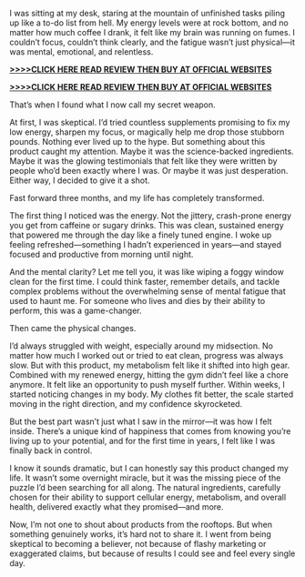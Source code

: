 I was sitting at my desk, staring at the mountain of unfinished tasks piling up like a to-do list from hell. My energy levels were at rock bottom, and no matter how much coffee I drank, it felt like my brain was running on fumes. I couldn’t focus, couldn’t think clearly, and the fatigue wasn’t just physical—it was mental, emotional, and relentless.

**[>>>>CLICK HERE READ REVIEW THEN BUY AT OFFICIAL WEBSITES​](https://8df33x0djhpx2bvdlkwgzc0z6k.hop.clickbank.net)**

**[>>>>CLICK HERE READ REVIEW THEN BUY AT OFFICIAL WEBSITES​](https://8df33x0djhpx2bvdlkwgzc0z6k.hop.clickbank.net)**


That’s when I found what I now call my secret weapon.

At first, I was skeptical. I’d tried countless supplements promising to fix my low energy, sharpen my focus, or magically help me drop those stubborn pounds. Nothing ever lived up to the hype. But something about this product caught my attention. Maybe it was the science-backed ingredients. Maybe it was the glowing testimonials that felt like they were written by people who’d been exactly where I was. Or maybe it was just desperation. Either way, I decided to give it a shot.

Fast forward three months, and my life has completely transformed.

The first thing I noticed was the energy. Not the jittery, crash-prone energy you get from caffeine or sugary drinks. This was clean, sustained energy that powered me through the day like a finely tuned engine. I woke up feeling refreshed—something I hadn’t experienced in years—and stayed focused and productive from morning until night.

And the mental clarity? Let me tell you, it was like wiping a foggy window clean for the first time. I could think faster, remember details, and tackle complex problems without the overwhelming sense of mental fatigue that used to haunt me. For someone who lives and dies by their ability to perform, this was a game-changer.

Then came the physical changes.

I’d always struggled with weight, especially around my midsection. No matter how much I worked out or tried to eat clean, progress was always slow. But with this product, my metabolism felt like it shifted into high gear. Combined with my renewed energy, hitting the gym didn’t feel like a chore anymore. It felt like an opportunity to push myself further. Within weeks, I started noticing changes in my body. My clothes fit better, the scale started moving in the right direction, and my confidence skyrocketed.

But the best part wasn’t just what I saw in the mirror—it was how I felt inside. There’s a unique kind of happiness that comes from knowing you’re living up to your potential, and for the first time in years, I felt like I was finally back in control.

I know it sounds dramatic, but I can honestly say this product changed my life. It wasn’t some overnight miracle, but it was the missing piece of the puzzle I’d been searching for all along. The natural ingredients, carefully chosen for their ability to support cellular energy, metabolism, and overall health, delivered exactly what they promised—and more.

Now, I’m not one to shout about products from the rooftops. But when something genuinely works, it’s hard not to share it. I went from being skeptical to becoming a believer, not because of flashy marketing or exaggerated claims, but because of results I could see and feel every single day.

